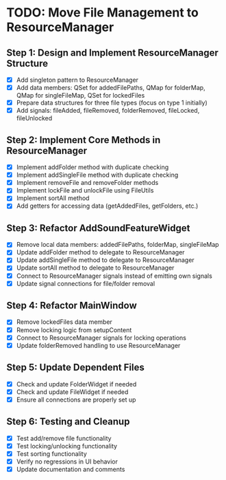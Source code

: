 # TODO: Move File Management to ResourceManager

## Step 1: Design and Implement ResourceManager Structure
- [x] Add singleton pattern to ResourceManager
- [x] Add data members: QSet for addedFilePaths, QMap for folderMap, QMap for singleFileMap, QSet for lockedFiles
- [x] Prepare data structures for three file types (focus on type 1 initially)
- [x] Add signals: fileAdded, fileRemoved, folderRemoved, fileLocked, fileUnlocked

## Step 2: Implement Core Methods in ResourceManager
- [x] Implement addFolder method with duplicate checking
- [x] Implement addSingleFile method with duplicate checking
- [x] Implement removeFile and removeFolder methods
- [x] Implement lockFile and unlockFile using FileUtils
- [x] Implement sortAll method
- [x] Add getters for accessing data (getAddedFiles, getFolders, etc.)

## Step 3: Refactor AddSoundFeatureWidget
- [x] Remove local data members: addedFilePaths, folderMap, singleFileMap
- [x] Update addFolder method to delegate to ResourceManager
- [x] Update addSingleFile method to delegate to ResourceManager
- [x] Update sortAll method to delegate to ResourceManager
- [x] Connect to ResourceManager signals instead of emitting own signals
- [x] Update signal connections for file/folder removal

## Step 4: Refactor MainWindow
- [x] Remove lockedFiles data member
- [x] Remove locking logic from setupContent
- [x] Connect to ResourceManager signals for locking operations
- [x] Update folderRemoved handling to use ResourceManager

## Step 5: Update Dependent Files
- [x] Check and update FolderWidget if needed
- [x] Check and update FileWidget if needed
- [x] Ensure all connections are properly set up

## Step 6: Testing and Cleanup
- [x] Test add/remove file functionality
- [x] Test locking/unlocking functionality
- [x] Test sorting functionality
- [x] Verify no regressions in UI behavior
- [x] Update documentation and comments
